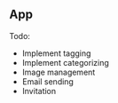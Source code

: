 ## App

Todo:

- Implement tagging
- Implement categorizing
- Image management
- Email sending
- Invitation
